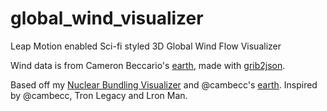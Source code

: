 global_wind_visualizer
===========================

Leap Motion enabled Sci-fi styled 3D Global Wind Flow Visualizer 

Wind data is from Cameron Beccario's [earth], made with [grib2json].

Based off my [Nuclear Bundling Visualizer] and @cambecc's [earth]. Inspired by @cambecc, Tron Legacy and Lron Man.

[grib2json]:https://github.com/cambecc/grib2json
[Nuclear Bundling Visualizer]:https://github.com/lcb931023/nuclear_bundling_visualizer
[earth]:https://github.com/cambecc/earth
